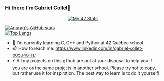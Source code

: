### Hi there I'm Gabriel Collet👋


[<p align="center">![My 42 Stats](https://badge42.herokuapp.com/api/stats/gcollet?privacyEmail=true)](https://profile.intra.42.fr/users/gcollet)
  
[![Anurag's GitHub stats](https://github-readme-stats.vercel.app/api?username=gabcollet&hide=issues,contribs&show_icons=true&theme=radical)](https://github.com/gabcollet)  
[![Top Langs](https://github-readme-stats.vercel.app/api/top-langs/?username=gabcollet&layout=compact)](https://github.com/gabcollet)
</p>


- 🌱 I’m currently learning C, C++ and Python at 42 Québec school.
- 📫 How to reach me: https://www.linkedin.com/in/gabriel-collet-b0504811a/
- ⚡ All my projects on this github are put
at your disposal to help you if you are on the same projects in another school. Please try not to copy, but rather use it for inspiration. The best way to learn is to do it yourself!
